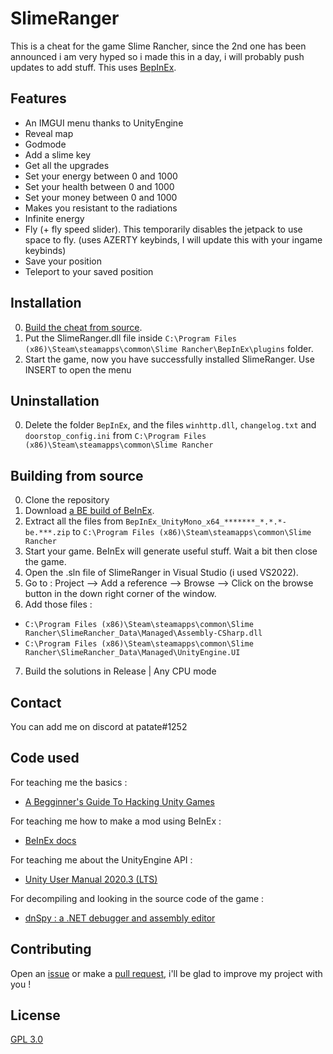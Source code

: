 # SlimeRanger

This is a cheat for the game Slime Rancher, since the 2nd one has been announced i am very hyped so i made this in a day, i will probably push updates to add stuff.
This uses [BepInEx](https://github.com/BepInEx/BepInEx).

## Features
* An IMGUI menu thanks to UnityEngine
* Reveal map
* Godmode
* Add a slime key
* Get all the upgrades
* Set your energy between 0 and 1000
* Set your health between 0 and 1000
* Set your money between 0 and 1000
* Makes you resistant to the radiations
* Infinite energy
* Fly (+ fly speed slider). This temporarily disables the jetpack to use space to fly. (uses AZERTY keybinds, I will update this with your ingame keybinds)
* Save your position
* Teleport to your saved position

## Installation

0. [Build the cheat from source](https://github.com/ALittlePatate/SlimeRanger#building-from-source).
1. Put the SlimeRanger.dll file inside `C:\Program Files (x86)\Steam\steamapps\common\Slime Rancher\BepInEx\plugins` folder.
2. Start the game, now you have successfully installed SlimeRanger. Use INSERT to open the menu

## Uninstallation

0. Delete the folder `BepInEx`, and the files `winhttp.dll`, `changelog.txt` and `doorstop_config.ini` from `C:\Program Files (x86)\Steam\steamapps\common\Slime Rancher`

## Building from source

0. Clone the repository
1. Download [a BE build of BeInEx](https://builds.bepinex.dev/projects/bepinex_be).
2. Extract all the files from `BepInEx_UnityMono_x64_*******_*.*.*-be.***.zip` to `C:\Program Files (x86)\Steam\steamapps\common\Slime Rancher`
3. Start your game. BeInEx will generate useful stuff. Wait a bit then close the game.
4. Open the .sln file of SlimeRanger in Visual Studio (i used VS2022).
5. Go to : Project --> Add a reference --> Browse --> Click on the browse button in the down right corner of the window.
6. Add those files :
* `C:\Program Files (x86)\Steam\steamapps\common\Slime Rancher\SlimeRancher_Data\Managed\Assembly-CSharp.dll`
* `C:\Program Files (x86)\Steam\steamapps\common\Slime Rancher\SlimeRancher_Data\Managed\UnityEngine.UI`
7. Build the solutions in Release | Any CPU mode

## Contact

You can add me on discord at patate#1252

## Code used

For teaching me the basics :
* [A Begginner's Guide To Hacking Unity Games](https://www.unknowncheats.me/wiki/A_Beginner%27s_Guide_To_Hacking_Unity_Games)

For teaching me how to make a mod using BeInEx :
* [BeInEx docs](https://docs.bepinex.dev/master/articles/dev_guide/plugin_tutorial/index.html)

For teaching me about the UnityEngine API :
* [Unity User Manual 2020.3 (LTS)](https://docs.unity3d.com/Manual/index.html)

For decompiling and looking in the source code of the game :
* [dnSpy : a .NET debugger and assembly editor](https://github.com/dnSpy/dnSpy)

## Contributing

Open an [issue](https://github.com/ALittlePatate/SlimeRanger/issues/new) or make a [pull request](https://github.com/ALittlePatate/SlimeRanger/pulls), i'll be glad to improve my project with you !

## License

[GPL 3.0](https://www.gnu.org/licenses/gpl-3.0.md)
